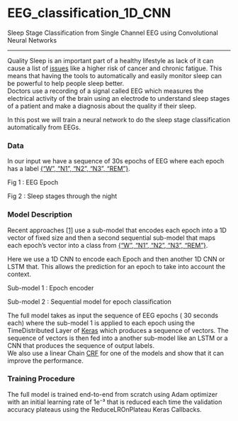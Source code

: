 



# EEG_classification_1D_CNN


Sleep Stage Classification from Single Channel EEG using Convolutional Neural
Networks

*****

Quality Sleep is an important part of a healthy lifestyle as lack of it can
cause a list of
[issues](https://www.webmd.com/sleep-disorders/features/10-results-sleep-loss#1)
like a higher risk of cancer and chronic fatigue. This means that having the
tools to automatically and easily monitor sleep can be powerful to help people
sleep better.<br> Doctors use a recording of a signal called EEG which measures
the electrical activity of the brain using an electrode to understand sleep
stages of a patient and make a diagnosis about the quality if their sleep.

In this post we will train a neural network to do the sleep stage classification
automatically from EEGs.

### **Data**

In our input we have a sequence of 30s epochs of EEG where each epoch has a
label [{“W”, “N1”, “N2”, “N3”,
“REM”}](https://en.wikipedia.org/wiki/Sleep_cycle).

<span class="figcaption_hack">Fig 1 : EEG Epoch</span>

<span class="figcaption_hack">Fig 2 : Sleep stages through the night</span>

### Model Description

Recent approaches [[1]](https://arxiv.org/pdf/1703.04046.pdf) use a sub-model
that encodes each epoch into a 1D vector of fixed size and then a second
sequential sub-model that maps each epoch’s vector into a class from [{“W”,
“N1”, “N2”, “N3”, “REM”}](https://en.wikipedia.org/wiki/Sleep_cycle).

Here we use a 1D CNN to encode each Epoch and then another 1D CNN or LSTM that. This allows the prediction
for an epoch to take into account the context.

<span class="figcaption_hack">Sub-model 1 : Epoch encoder</span>

<span class="figcaption_hack">Sub-model 2 : Sequential model for epoch classification</span>

The full model takes as input the sequence of EEG epochs ( 30 seconds each)
where the sub-model 1 is applied to each epoch using the TimeDistributed Layer
of [Keras](https://keras.io/) which produces a sequence of vectors. The sequence
of vectors is then fed into a another sub-model like an LSTM or a CNN that
produces the sequence of output labels.<br> We also use a linear Chain
[CRF](https://en.wikipedia.org/wiki/Conditional_random_field) for one of the
models and show that it can improve the performance.

### Training Procedure

The full model is trained end-to-end from scratch using Adam optimizer with an
initial learning rate of 1e⁻³ that is reduced each time the validation accuracy
plateaus using the ReduceLROnPlateau Keras Callbacks.
